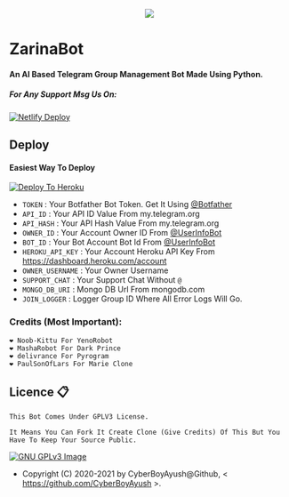 <p align="center"><img src="https://telegra.ph/file/9717d7cfe0e057d56a6ee.jpg" /></p>

# ZarinaBot
#### An AI Based Telegram Group Management Bot Made Using Python.

##### For Any Support Msg Us On:
[![Netlify Deploy](https://img.shields.io/badge/Support-Here-red?logo=telegram&style=for-the-badge)](https://telegram.me/CyberBoyAyushBot)

## Deploy
#### Easiest Way To Deploy
[![Deploy To Heroku](https://www.herokucdn.com/deploy/button.svg)](https://heroku.com/deploy?template=https://github.com/CyberBoyAyush/ZarinaBot)

- `TOKEN` : Your Botfather Bot Token. Get It Using [@Botfather](https://t.me/botfather)
- `API_ID` : Your API ID Value From my.telegram.org
- `API_HASH` : Your API Hash Value From my.telegram.org 
- `OWNER_ID` : Your Account Owner ID From [@UserInfoBot](https://t.me/Userinfobot)
- `BOT_ID` : Your Bot Account Bot Id From [@UserInfoBot](https://t.me/Userinfobot) 
- `HEROKU_API_KEY` : Your Account Heroku API Key From https://dashboard.heroku.com/account
- `OWNER_USERNAME` : Your Owner Username
- `SUPPORT_CHAT` : Your Support Chat Without `@`
- `MONGO_DB_URI` : Mongo DB Url From mongodb.com
- `JOIN_LOGGER` : Logger Group ID Where All Error Logs Will Go.

### Credits (Most Important):
```
❤️ Noob-Kittu For YenoRobot
❤️ MashaRobot For Dark Prince 
❤️ delivrance For Pyrogram
❤️ PaulSonOfLars For Marie Clone
```

## Licence 📋
```
This Bot Comes Under GPLV3 License.

It Means You Can Fork It Create Clone (Give Credits) Of This But You Have To Keep Your Source Public.
```
[![GNU GPLv3 Image](https://www.gnu.org/graphics/gplv3-127x51.png)](http://www.gnu.org/licenses/gpl-3.0.en.html)  

* Copyright (C) 2020-2021 by CyberBoyAyush@Github, < https://github.com/CyberBoyAyush >.
